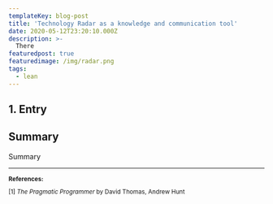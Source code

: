 ```yaml
---
templateKey: blog-post
title: 'Technology Radar as a knowledge and communication tool'
date: 2020-05-12T23:20:10.000Z
description: >-
  There
featuredpost: true
featuredimage: /img/radar.png
tags:
  - lean
---
```

## 1. Entry

## Summary
Summary

- - -

<small>
<b>References:</b>

[1] *The Pragmatic Programmer* by David Thomas, Andrew Hunt<br/>